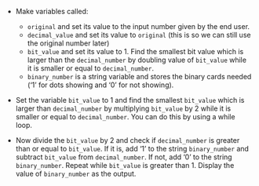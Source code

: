 -   Make variables called:

    -   `original` and set its value to the input number given by the
        end user.
    -   `decimal_value` and set its value to `original` (this is so we can still
        use the original number later)
    -   `bit_value` and set its value to 1.
        Find the smallest bit value which is larger than the `decimal_number`
        by doubling value of `bit_value` while it is smaller or equal to `decimal_number`.
    -   `binary_number` is a string variable and stores the binary cards
        needed (‘1’ for dots showing and ‘0’ for not showing).

-   Set the variable `bit_value` to 1 and find the smallest `bit_value` which
    is larger than `decimal_number` by multiplying `bit_value` by 2 while it is
    smaller or equal to `decimal_number`.
    You can do this by using a while loop.
-   Now divide the `bit_value` by 2 and check if `decimal_number` is greater
    than or equal to `bit_value`.
    If it is, add ‘1’ to the string `binary_number` and subtract `bit_value` from
    `decimal_number`.
    If not, add ‘0’ to the string `binary_number`.
    Repeat while `bit_value` is greater than 1.
    Display the value of `binary_number` as the output.
